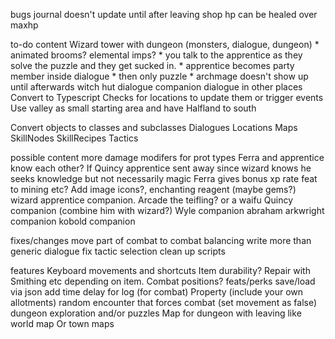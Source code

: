 bugs
journal doesn't update until after leaving shop
hp can be healed over maxhp

to-do content
Wizard tower with dungeon  (monsters, dialogue, dungeon)
    * animated brooms? elemental imps?
    * you talk to the apprentice as they solve the puzzle and they get sucked in.
    * apprentice becomes party member inside dialogue
    * then only puzzle
    * archmage doesn't show up until afterwards
witch hut dialogue
companion dialogue in other places
Convert to Typescript
Checks for locations to update them or trigger events
Use valley as small starting area and have Halfland to south

Convert objects to classes and subclasses
Dialogues
Locations
Maps
SkillNodes
SkillRecipes
Tactics

possible content
more damage modifers for prot types
Ferra and apprentice know each other?
If Quincy apprentice sent away since wizard knows he seeks knowledge but not necessarily magic
Ferra gives bonus xp rate feat to mining etc?
Add image icons?,
enchanting reagent (maybe gems?)
wizard apprentice companion. Arcade the teifling? or a waifu
Quincy companion (combine him with wizard?)
Wyle companion
abraham arkwright companion
kobold companion

fixes/changes
move part of combat to combat
balancing
write more than generic dialogue
fix tactic selection
clean up scripts

features
Keyboard movements and shortcuts
Item durability?
Repair with Smithing etc depending on item.
Combat positions?
feats/perks
save/load via json
add time delay for log (for combat)
Property (include your own allotments)
random encounter that forces combat (set movement as false)
dungeon exploration and/or puzzles
Map for dungeon with leaving like world map
Or town maps